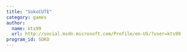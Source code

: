 ```yaml
---
title: "SokoCUTE"
category: games
author:
  name: kts99
  url: http://social.msdn.microsoft.com/Profile/en-US/?user=kts99
program_id: SOKO
---
```

